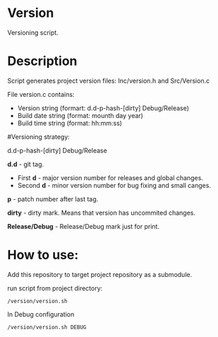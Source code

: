 # Version

Versioning script.

# Description
Script generates project version files: Inc/version.h and Src/Version.c

File version.c contains:
* Version string (formart: d.d-p-hash-[dirty] Debug/Release)
* Build date string (format: mounth day year)
* Build time string (format: hh:mm:ss)

#Versioning strategy:

d.d-p-hash-[dirty] Debug/Release

__d.d__ - git tag.

* First __d__ - major version number for releases and global changes.
* Second __d__ - minor version number for bug fixing and small canges.

__p__ - patch number after last tag.

__dirty__ - dirty mark. Means that version has uncommited changes.

__Release/Debug__ - Release/Debug mark just for print. 


# How to use:
Add this repository to target project repository as a submodule.

run script from project directory:
	
	/version/version.sh

In Debug configuration 
	
	/version/version.sh DEBUG

